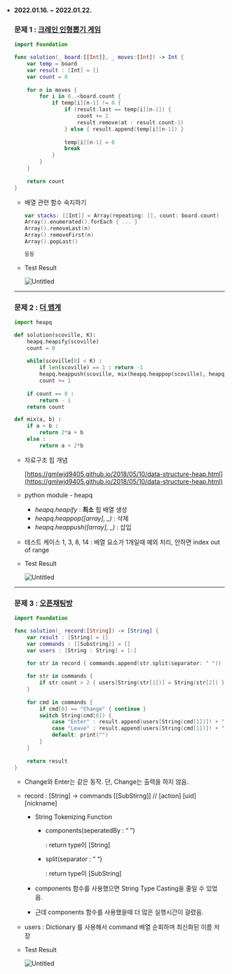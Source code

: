 - **2022.01.16. ~ 2022.01.22.**
    
    ### 문제 1 : [크레인 인형뽑기 게임](https://programmers.co.kr/learn/courses/30/lessons/64061)
    
    ```swift
    import Foundation
    
    func solution(_ board:[[Int]], _ moves:[Int]) -> Int {
        var temp = board
        var result : [Int] = []
        var count = 0
        
        for n in moves {
            for i in 0..<board.count {
                if temp[i][n-1] != 0 {
                    if (result.last == temp[i][n-1]) {
                        count += 2
                        result.remove(at : result.count-1)
                    } else { result.append(temp[i][n-1]) }
                    
                    temp[i][n-1] = 0
                    break
                }
            } 
        }
        
        return count
    }
    ```
    
    - 배열 관련 함수 숙지하기
        
        ```swift
        var stacks: [[Int]] = Array(repeating: [], count: board.count)
        Array().enumerated().forEach { ... }
        Array().removeLast(n)
        Array().removeFirst(n)
        Array().popLast()
        
        등등
        ```
        
    - Test Result
        
        ![Untitled](parkgyurim%20d2376/Untitled.png)
        
    
    ---
    
    ### 문제 2 : [더 맵게](https://programmers.co.kr/learn/courses/30/lessons/42626)
    
    ```python
    import heapq
    
    def solution(scoville, K):
        heapq.heapify(scoville)
        count = 0
        
        while(scoville[0] < K) :
            if len(scoville) == 1 : return -1
            heapq.heappush(scoville, mix(heapq.heappop(scoville), heapq.heappop(scoville)))
            count += 1
        
        if count == 0 :
            return - 1
        return count
    
    def mix(a, b) :
        if a > b : 
            return 2*a + b
        else :
            return a + 2*b
    ```
    
    - 자료구조 힙 개념
        
        [https://gmlwjd9405.github.io/2018/05/10/data-structure-heap.html](https://gmlwjd9405.github.io/2018/05/10/data-structure-heap.html)
        
    - python module - heapq
        - *heapq.heapify* : **최소** 힙 배열 생성
        - *heapq.heappop([array], _)* : 삭제
        - *heapq.heappush([array], _)* : 삽입
    - 테스트 케이스 1, 3, 8, 14 : 배열 요소가 1개일때 예외 처리, 안하면 index out of range
    - Test Result
        
        ![Untitled](parkgyurim%20d2376/Untitled%201.png)
        
    
    ---
    
    ### 문제 3 :  [오픈채팅방](https://programmers.co.kr/learn/courses/30/lessons/42888?language=swift)
    
    ```swift
    import Foundation
    
    func solution(_ record:[String]) -> [String] {
        var result : [String] = []
        var commands : [[Substring]] = []
        var users : [String : String] = [:]
    
        for str in record { commands.append(str.split(separator: " ")) }
        
        for str in commands {
            if str.count > 2 { users[String(str[1])] = String(str[2]) }
        }
        
        for cmd in commands {
            if cmd[0] == "Change" { continue }
            switch String(cmd[0]) {
                case "Enter" : result.append(users[String(cmd[1])]! + "님이 들어왔습니다.")
                case "Leave" : result.append(users[String(cmd[1])]! + "님이 나갔습니다.")
                default: print("")
            }
        }
        
        return result
    }
    ```
    
    - Change와 Enter는 같은 동작. 단, Change는 출력을 하지 않음.
    - record : [String] → commands [[SubStirng]] // [action] [uid] [nickname]
        - String Tokenizing Function
            - components(seperatedBy : “ ”)
                
                : return type이 [String]
                
            - split(separator : “ “)
                
                : return type이 [SubString]
                
        - components 함수를 사용했으면 String Type Casting을 줄일 수 있었음.
        - 근데 components 함수를 사용했을때 더 많은 실행시간이 걸렸음.
    - users : Dictionary 를 사용해서 command 배열 순회하며 최신화된 이름 저장
    - Test Result
        
        ![Untitled](parkgyurim%20d2376/Untitled%202.png)
        

